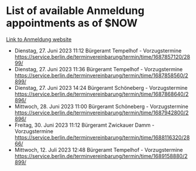 # List of available Anmeldung appointments as of $NOW
[Link to Anmeldung website](https://service.berlin.de/terminvereinbarung/termin/tag.php?termin=1&anliegen[]=120686&dienstleisterlist=122210,122217,327316,122219,327312,122227,327314,122231,327346,122243,327348,122254,122252,329742,122260,329745,122262,329748,122271,327278,122273,327274,122277,327276,330436,122280,327294,122282,327290,122284,327292,122291,327270,122285,327266,122286,327264,122296,327268,150230,329760,122297,327286,122294,327284,122312,329763,122314,329775,122304,327330,122311,327334,122309,327332,317869,122281,327352,122279,329772,122283,122276,327324,122274,327326,122267,329766,122246,327318,122251,327320,122257,327322,122208,327298,122226,327300&herkunft=http%3A%2F%2Fservice.berlin.de%2Fdienstleistung%2F120686%2F)
- Dienstag, 27. Juni 2023 11:12 Bürgeramt Tempelhof - Vorzugstermine https://service.berlin.de/terminvereinbarung/termin/time/1687857120/2899/
- Dienstag, 27. Juni 2023 11:36 Bürgeramt Tempelhof - Vorzugstermine https://service.berlin.de/terminvereinbarung/termin/time/1687858560/2899/
- Dienstag, 27. Juni 2023 14:24 Bürgeramt Schöneberg - Vorzugstermine https://service.berlin.de/terminvereinbarung/termin/time/1687868640/2896/
- Mittwoch, 28. Juni 2023 11:00 Bürgeramt Schöneberg - Vorzugstermine https://service.berlin.de/terminvereinbarung/termin/time/1687942800/2896/
- Freitag, 30. Juni 2023 11:12 Bürgeramt Zwickauer Damm - Vorzugstermine https://service.berlin.de/terminvereinbarung/termin/time/1688116320/2866/
- Mittwoch, 12. Juli 2023 12:48 Bürgeramt Tempelhof - Vorzugstermine https://service.berlin.de/terminvereinbarung/termin/time/1689158880/2899/
